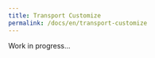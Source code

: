 ```yaml
---
title: Transport Customize
permalink: /docs/en/transport-customize
---
```


Work in progress...

<!--more-->